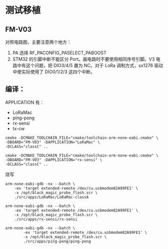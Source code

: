 # 测试移植

## FM-V03

对照电路图，主要注意两个地方：

1. PA 选择 RF_PACONFIG_PASELECT_PABOOST
2. STM32 的引脚中断不能区分 Port。画电路时不要使用相同序号引脚。V3 电路中有这个问题，把 DIO3/4/5 置为 NC。对于 LoRa 调制方式，sx1276 驱动中使实际使用了 DIO0/1/2/3 这四个中断。

## 编译：

APPLICATION 有：

* LoRaMac
* ping-pong
* rx-sensi
* tx-cw


```
cmake -DCMAKE_TOOLCHAIN_FILE="cmake/toolchain-arm-none-eabi.cmake" \
-DBOARD="FM-V03" -DAPPLICATION="LoRaMac" \
-DCLASS="classC" ..

cmake -DCMAKE_TOOLCHAIN_FILE="cmake/toolchain-arm-none-eabi.cmake" \
-DBOARD="FM-V03" -DAPPLICATION="rx-sensi" \
-DCLASS="classC" ..
```

烧写

```
arm-none-eabi-gdb -nx --batch \
	-ex 'target extended-remote /dev/cu.usbmodem82A99FE1' \
	-x /opt/black_magic_probe_flash.scr \
	./src/apps/LoRaMac/LoRaMac-classA
	
arm-none-eabi-gdb -nx --batch \
    -ex 'target extended-remote /dev/cu.usbmodem82A99FE1' \
    -x /opt/black_magic_probe_flash.scr \
    ./src/apps/rx-sensi/rx-sensi
	
arm-none-eabi-gdb -nx --batch \
        -ex 'target extended-remote /dev/cu.usbmodem82A99FE1' \
        -x /opt/black_magic_probe_flash.scr \
        ./src/apps/ping-pong/ping-pong
```

